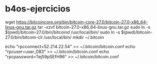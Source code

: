 # b4os-ejercicios

wget https://bitcoincore.org/bin/bitcoin-core-27.0/bitcoin-27.0-x86_64-linux-gnu.tar.gz
tar -xzvf bitcoin-27.0-x86_64-linux-gnu.tar.gz
sudo ln -s $(pwd)/bitcoin-27.0/bin/bitcoind /usr/local/bin/
sudo ln -s $(pwd)/bitcoin-27.0/bin/bitcoin-cli /usr/local/bin/
mkdir ~/.bitcoin

echo "rpcconnect=52.214.22.54" >> ~/.bitcoin/bitcoin.conf
echo "rpcuser=user_083" >> ~/.bitcoin/bitcoin.conf
echo "rpcpassword=Tej59pSEfH96" >> ~/.bitcoin/bitcoin.conf
